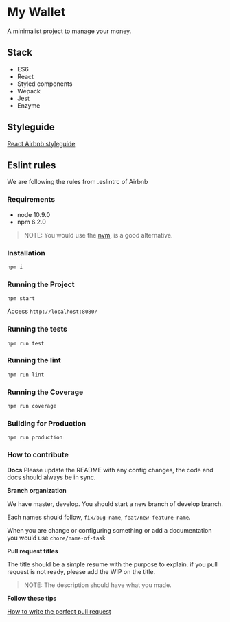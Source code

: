 # My Wallet 

A minimalist project to manage your money.

## Stack

* ES6
* React
* Styled components
* Wepack 
* Jest
* Enzyme

## Styleguide 
[React Airbnb styleguide](https://github.com/airbnb/javascript/tree/master/react#basic-rules)

## Eslint rules

We are following the rules from .eslintrc of Airbnb

### Requirements

* node 10.9.0
* npm 6.2.0

> NOTE: You would use the [nvm](https://github.com/creationix/nvm), is a good alternative.

### Installation

```
npm i
```

### Running the Project

```
npm start 
```

Access `http://localhost:8080/`

### Running the tests

```
npm run test
```

### Running the lint
```
npm run lint
```

### Running the Coverage 

```
npm run coverage 
```

### Building for Production

```
npm run production
```

### How to contribute

**Docs**
Please update the README with any config changes, the code and docs should always be in sync.

**Branch organization**

We have master, develop. You should start a new branch of develop branch.

Each names should follow, `fix/bug-name`, `feat/new-feature-name`.

When you are change or configuring something or add a documentation you would use `chore/name-of-task`

**Pull request titles**

The title should be a simple resume with the purpose to explain.
if you pull request is not ready, please add the WIP on the title.

> NOTE: The description should have what you made.

**Follow these tips**

[How to write the perfect pull request](https://blog.github.com/2015-01-21-how-to-write-the-perfect-pull-request/)